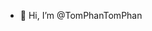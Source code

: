 - 👋 Hi, I’m @TomPhanTomPhan

<!---
TomPhanTomPhan/TomPhanTomPhan is a ✨ special ✨ repository because its `README.md` (this file) appears on your GitHub profile.
You can click the Preview link to take a look at your changes.
--->
